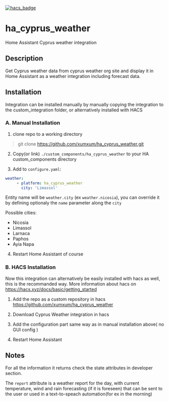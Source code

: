 [![hacs_badge](https://img.shields.io/badge/HACS-Custom-41BDF5.svg?style=for-the-badge)](https://github.com/hacs/integration)

# ha_cyprus_weather
Home Assistant Cyprus weather integration

## Description
Get Cyprus weather data from cyprus weather org site and display it in Home Assistant as a weather integration including forecast data.

## Installation
Integration can be installed manually by manually copying the integration to the custom_integration folder, or alternatively installed with HACS

### A. Manual Installation
1. clone repo to a working directory
> git clone https://github.com/xumxum/ha_cyprus_weather.git

2. Copy(or link) `./custom_components/ha_cyprus_weather` to your  HA custom_components directory

3. Add to `configure.yaml`:
```yaml
weather:
     - platform: ha_cyprus_weather
       city: 'Limassol'
```
Entity name will be `weather.city` (ex `weather.nicosia`), you can override it by defining optionaly the `name` parameter along the `city`

Possible cities:
- Nicosia
- Limassol
- Larnaca
- Paphos
- Ayia Napa

4. Restart Home Assistant of course

### B. HACS Installation
Now this integration can alternatively be easily installed with hacs as well, this is the recommanded way. More information about hacs on 
https://hacs.xyz/docs/basic/getting_started

1. Add the repo as a custom repository in hacs  
   https://github.com/xumxum/ha_cyprus_weather

2. Download Cyprus Weather integration in hacs

3. Add the configuration part same way as in manual installation above( no GUI config )

4. Restart Home Assistant

## Notes


For all the information it returns check the state attributes in developer section.

The `report` attribute is a weather report for the day, with current temperature, wind and rain forecasting (if it is foreseen) that can be sent to the user or used in a text-to-speach automation(for ex in the morning)
